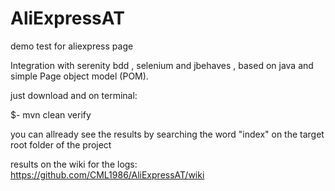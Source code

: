 # AliExpressAT
demo test for aliexpress page

Integration with serenity bdd , selenium and jbehaves , based on java and simple Page object model (POM).

just download and on terminal:

$- mvn clean verify 

you can allready see the results by searching the word "index" on the target root folder of the project

results on the wiki for the logs: 
https://github.com/CML1986/AliExpressAT/wiki

